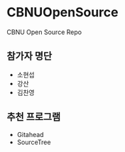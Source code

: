 # CBNUOpenSource
CBNU Open Source Repo

## 참가자 명단
* 소현섭
* 강산
* 김찬영


## 추천 프로그램
* Gitahead
* SourceTree